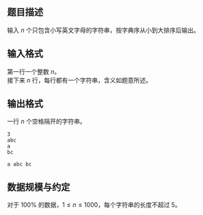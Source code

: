 ## 题目描述

输入 $n$ 个只包含小写英文字母的字符串，按字典序从小到大排序后输出。

## 输入格式

第一行一个整数 $n$。  
接下来 $n$ 行，每行都有一个字符串，含义如题意所述。

## 输出格式

一行 $n$ 个空格隔开的字符串。

```input1
3
abc
a
bc
```

```output1
a abc bc
```

## 数据规模与约定

对于 $100\%$ 的数据，$1\le n \le 1000$，每个字符串的长度不超过 $5$。